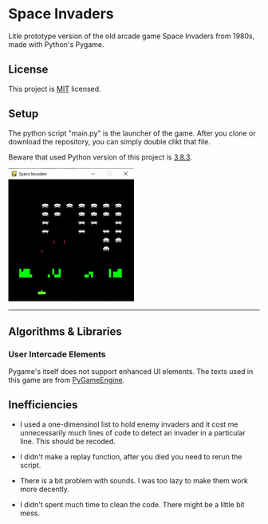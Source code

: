 # Space Invaders

Litle prototype version of the old arcade game Space Invaders from 1980s, made with Python's Pygame.

## License

This project is [MIT](https://github.com/ErtyumPX/SpaceInvaders/blob/main/LICENSE) licensed.

## Setup

The python script "main.py" is the launcher of the game. After you clone or download the repository, you can simply double clikt that file.

Beware that used Python version of this project is [3.8.3](https://www.python.org/downloads/release/python-383).

<img src="https://github.com/ErtyumPX/SpaceInvaders/blob/master/Assets/README/SpaceInvaders.JPG" width=50% height=50%>

<hr>


## Algorithms & Libraries

### User Intercade Elements

Pygame's itself does not support enhanced UI elements. The texts used in this game are from [PyGameEngine](https://github.com/ErtyumPX/PyGameEngine).


## Inefficiencies

- I used a one-dimensinol list to hold enemy invaders and it cost me unnecessarily much lines of code to detect an invader in a particular line. This should be recoded.

- I didn't make a replay function, after you died you need to rerun the script.

- There is a bit problem with sounds. I was too lazy to make them work more decently.

- I didn't spent much time to clean the code. There might be a little bit mess.



